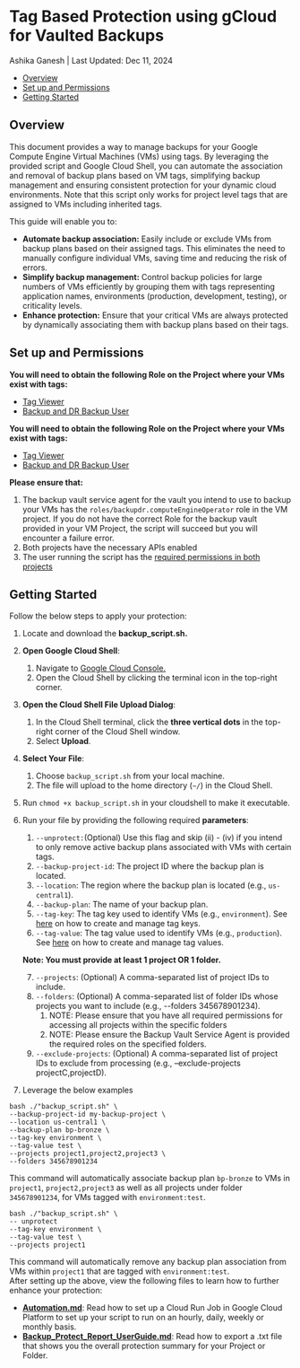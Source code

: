 # Tag Based Protection using gCloud for Vaulted Backups

Ashika Ganesh | Last Updated: Dec 11, 2024

- [Overview](#overview)
- [Set up and Permissions](#set-up-and-permissions)
- [Getting Started](#getting-started)

## Overview

This document provides a way to manage backups for your Google Compute Engine Virtual Machines (VMs) using tags. By leveraging the provided script and Google Cloud Shell, you can automate the association and removal of backup plans based on VM tags, simplifying backup management and ensuring consistent protection for your dynamic cloud environments. Note that this script only works for project level tags that are assigned to VMs including inherited tags. 

This guide will enable you to:

* **Automate backup association:** Easily include or exclude VMs from backup plans based on their assigned tags. This eliminates the need to manually configure individual VMs, saving time and reducing the risk of errors.  
* **Simplify backup management:** Control backup policies for large numbers of VMs efficiently by grouping them with tags representing application names, environments (production, development, testing), or criticality levels.  
* **Enhance protection:** Ensure that your critical VMs are always protected by dynamically associating them with backup plans based on their tags.

## Set up and Permissions

**You will need to obtain the following Role on the Project where your VMs exist with tags:**

- [Tag Viewer](https://cloud.google.com/resource-manager/docs/tags/tags-creating-and-managing#required-permissions)  
- [Backup and DR Backup User](https://cloud.google.com/iam/docs/understanding-roles#backupdr.backupUser)


**You will need to obtain the following Role on the Project where your VMs exist with tags:**

- [Tag Viewer](https://cloud.google.com/resource-manager/docs/tags/tags-creating-and-managing#required-permissions)  
- [Backup and DR Backup User](https://cloud.google.com/iam/docs/understanding-roles#backupdr.backupUser)

**Please ensure that:**

1. The backup vault service agent for the vault you intend to use to backup your VMs has the `roles/backupdr.computeEngineOperator` role in the VM project. If you do not have the correct Role for the backup vault provided in your VM Project, the script will succeed but you will encounter a failure error.  
2. Both projects have the necessary APIs enabled  
3. The user running the script has the [required permissions in both projects](https://cloud.google.com/backup-disaster-recovery/docs/cloud-console/compute/compute-instance-backup#backup-user)

## Getting Started

Follow the below steps to apply your protection:

1. Locate and download the **backup\_script.sh.**  
     
2. **Open Google Cloud Shell**:  
     
   1. Navigate to [Google Cloud Console.](https://console.cloud.google.com/)  
   2. Open the Cloud Shell by clicking the terminal icon in the top-right corner.

   

3. **Open the Cloud Shell File Upload Dialog**:  
     
   1. In the Cloud Shell terminal, click the **three vertical dots** in the top-right corner of the Cloud Shell window.  
   2. Select **Upload**.

   

2. **Select Your File**:  
     
   1. Choose `backup_script.sh` from your local machine.  
   2. The file will upload to the home directory (`~/`) in the Cloud Shell.

   

2. Run `chmod +x backup_script.sh` in your cloudshell to make it executable.  
     
3. Run your file by providing the following required **parameters**:  
     
   1. `--unprotect:`(Optional) Use this flag and skip (ii) \- (iv) if you intend to only remove active backup plans associated with VMs with certain tags.  
   2. `--backup-project-id`: The project ID where the backup plan is located.  
   3. `--location`: The region where the backup plan is located (e.g., `us-central1`).  
   4. `--backup-plan`: The name of your backup plan.  
   5. `--tag-key`: The tag key used to identify VMs (e.g., `environment`). See [here](https://cloud.google.com/resource-manager/docs/tags/tags-creating-and-managing#creating_tag) on how to create and manage tag keys.  
   6. `--tag-value`: The tag value used to identify VMs (e.g., `production`). See [here](https://cloud.google.com/resource-manager/docs/tags/tags-creating-and-managing#console_2) on how to create and manage tag values.

   

   **Note: You must provide at least 1 project OR 1 folder.**

   

   7. `--projects`: (Optional) A comma-separated list of project IDs to include.  
   8. `--folders`: (Optional) A comma-separated list of folder IDs whose projects you want to include  (e.g.,  \--folders 345678901234).  
      1. NOTE: Please ensure that you have all required permissions for accessing all projects within the specific folders  
      2. NOTE: Please ensure the Backup Vault Service Agent is provided the required roles on the specified folders.  
   9. `--exclude-projects`: (Optional) A comma-separated list of project IDs to exclude from processing (e.g., –exclude-projects projectC,projectD).

   

2. Leverage the below examples

```
bash ./"backup_script.sh" \
--backup-project-id my-backup-project \
--location us-central1 \
--backup-plan bp-bronze \
--tag-key environment \
--tag-value test \
--projects project1,project2,project3 \
--folders 345678901234
```

This command will automatically associate backup plan `bp-bronze` to VMs in `project1`, `project2,project3` as well as all projects under folder `345678901234`, for VMs tagged with `environment:test`.

```
bash ./"backup_script.sh" \
-- unprotect
--tag-key environment \
--tag-value test \
--projects project1
```

This command will automatically remove any backup plan association from VMs within `project1` that are tagged with `environment:test`.  
After setting up the above, view the following files to learn how to further enhance your protection:

- **[Automation.md](../cloud-run-scheduler/Automation.md)**: Read how to set up a Cloud Run Job in Google Cloud Platform to set up your script to run on an hourly, daily, weekly or monthly basis.   
- **[Backup_Protect_Report_UserGuide.md](Backup_Protect_Report_UserGuide.md)**: Read how to export a .txt file that shows you the overall protection summary for your Project or Folder. 

